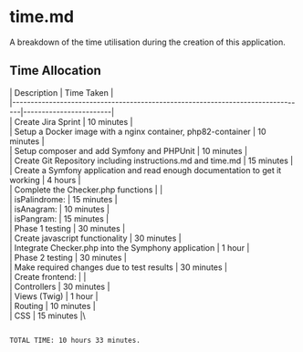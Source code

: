 # time.md

A breakdown of the time utilisation during the creation of this application.

## Time Allocation

|  Description                                                                   |      Time Taken        |\
|--------------------------------------------------------------------------------|------------------------|\
| Create Jira Sprint                                                             |      10 minutes        |\
| Setup a Docker image with a nginx container, php82-container                   |      10 minutes        |\
| Setup composer and add Symfony and PHPUnit                                     |      10 minutes        |\
| Create Git Repository including instructions.md and time.md                    |      15 minutes        |\
| Create a Symfony application and read enough documentation to get it working   |      4 hours           |\
| Complete the Checker.php functions                                             |                        |\
|                 isPalindrome:                                                  |      15 minutes        |\
|                 isAnagram:                                                     |      10 minutes        |\
|                 isPangram:                                                     |      15 minutes        |\
| Phase 1 testing                                                                |      30 minutes        |\
| Create javascript functionality                                                |      30 minutes        |\
| Integrate Checker.php into the Symphony application                            |       1 hour           |\
| Phase 2 testing                                                                |      30 minutes        |\
| Make required changes due to test results                                      |      30 minutes        |\
| Create frontend:                                                               |                        |\
|                 Controllers                                                    |      30 minutes        |\
|                 Views (Twig)                                                   |      1 hour            |\
|                 Routing                                                        |      10 minutes        |\
|                 CSS                                                            |      15 minutes        |\

                                                                          TOTAL TIME: 10 hours 33 minutes.
